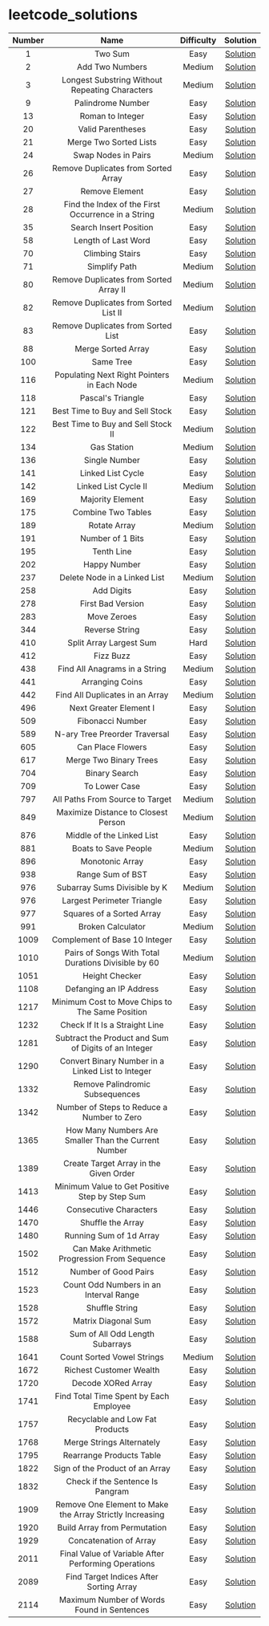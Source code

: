 # leetcode_solutions

|     Number    | Name | Difficulty | Solution |
| :-------------: | :----------------------------------------: | :-----------------------------------------------------------------------------------: | :-----------------------------------------------------------------------------------:
| 1 | Two Sum | Easy | [Solution](/0001%20-%20Two%20Sum/) |
| 2 | Add Two Numbers | Medium | [Solution](/0002%20-%20Add%20Two%20Numbers/) |
| 3 | Longest Substring Without Repeating Characters | Medium | [Solution](/0003%20-%20Longest%20Substring%20Without%20Repeating%20Characters/) |
| 9 | Palindrome Number | Easy | [Solution](/0009%20-%20Palindrome%20Number/) |
| 13 | Roman to Integer | Easy | [Solution](/0013%20-%20Roman%20to%20Integer/) |
| 20 | Valid Parentheses | Easy | [Solution](/0020%20-%20Valid%20Parentheses/) |
| 21 | Merge Two Sorted Lists | Easy | [Solution](/0021%20-%20Merge%20Two%20Sorted%20Lists/) |
| 24 | Swap Nodes in Pairs | Medium | [Solution](/0024%20-%20Swap%20Nodes%20in%20Pairs/) |
| 26 | Remove Duplicates from Sorted Array | Easy | [Solution](/0026%20-%20Remove%20Duplicates%20from%20Sorted%20Array/) |
| 27 | Remove Element | Easy | [Solution](/0027%20-%20Remove%20Element/) |
| 28 | Find the Index of the First Occurrence in a String | Medium | [Solution](/0028%20-%20Find%20the%20Index%20of%20the%20First%20Occurrence%20in%20a%20String/) |
| 35 | Search Insert Position | Easy | [Solution](/0035%20-%20Search%20Insert%20Position/) |
| 58 | Length of Last Word | Easy | [Solution](/0058%20-%20Length%20of%20Last%20Word/) |
| 70 | Climbing Stairs | Easy | [Solution](/0070%20-%20Climbing%20Stairs/) |
| 71 | Simplify Path | Medium | [Solution](/0071%20-%20Simplify%20Path/) |
| 80 | Remove Duplicates from Sorted Array II | Medium | [Solution](/0080%20-%20Remove%20Duplicates%20from%20Sorted%20Array%20II/) |
| 82 | Remove Duplicates from Sorted List II | Medium | [Solution](/0082%20-%20Remove%20Duplicates%20from%20Sorted%20List%20II/) |
| 83 | Remove Duplicates from Sorted List | Easy | [Solution](/0083%20-%20Remove%20Duplicates%20from%20Sorted%20List/) |
| 88 | Merge Sorted Array | Easy | [Solution](/0088%20-%20Merge%20Sorted%20Array/) |
| 100 | Same Tree | Easy | [Solution](/0100%20-%20Same%20Tree/) |
| 116 | Populating Next Right Pointers in Each Node | Medium | [Solution](/0116%20-%20Populating%20Next%20Right%20Pointers%20in%20Each%20Node/) |
| 118 | Pascal's Triangle | Easy | [Solution](/0118%20-%20Pascal's%20Triangle/) |
| 121 | Best Time to Buy and Sell Stock | Easy | [Solution](/0121%20-%20Best%20Time%20to%20Buy%20and%20Sell%20Stock/) |
| 122 | Best Time to Buy and Sell Stock II | Medium | [Solution](/0122%20-%20Best%20Time%20to%20Buy%20and%20Sell%20Stock%20II/) |
| 134 | Gas Station | Medium | [Solution](/0134%20-%20Gas%20Station/) |
| 136 | Single Number | Easy | [Solution](/0136%20-%20Single%20Number/) |
| 141 | Linked List Cycle | Easy | [Solution](/0141%20-%20Linked%20List%20Cycle/) |
| 142 | Linked List Cycle II | Medium | [Solution](/0142%20-%20Linked%20List%20Cycle%20II/) |
| 169 | Majority Element | Easy | [Solution](/0169%20-%20Majority%20Element/) |
| 175 | Combine Two Tables | Easy | [Solution](/0175%20-%20Combine%20two%20Tables/) |
| 189 | Rotate Array | Medium | [Solution](/0189%20-%20Rotate%20Array/) |
| 191 | Number of 1 Bits | Easy | [Solution](/0191%20-%20Number%20of%201%20Bits/) |
| 195 | Tenth Line | Easy | [Solution](/0195%20-%20Tenth%20Line/) |
| 202 | Happy Number | Easy | [Solution](/0202%20-%20Happy%20Number/) |
| 237 | Delete Node in a Linked List | Medium | [Solution](/0237%20-%20Delete%20Node%20in%20a%20Linked%20List/) |
| 258 | Add Digits | Easy | [Solution](/0258%20-%20Add%20Digits/) |
| 278 | First Bad Version | Easy | [Solution](/0278%20-%20First%20Bad%20Version/) |
| 283 | Move Zeroes | Easy | [Solution](/0283%20-%20Move%20Zeroes/) |
| 344 | Reverse String | Easy | [Solution](/0344%20-%20Reverse%20String/) |
| 410 | Split Array Largest Sum | Hard | [Solution](/0410%20-%20Split%20Array%20Largest%20Sum/) |
| 412 | Fizz Buzz | Easy | [Solution](/0412%20-%20Fizz%20Buzz/) |
| 438 | Find All Anagrams in a String | Medium | [Solution](/0438%20-%20Find%20All%20Anagrams%20in%20a%20String/) |
| 441 | Arranging Coins | Easy | [Solution](/0441%20-%20Arranging%20Coins/) |
| 442 | Find All Duplicates in an Array | Medium | [Solution](/0442%20-%20Find%20All%20Duplicates%20in%20an%20Array/) |
| 496 | Next Greater Element I | Easy | [Solution](/0496%20-%20Next%20Greater%20Element%20I/) |
| 509 | Fibonacci Number | Easy | [Solution](/0509%20-%20Fibonacci%20Number/) |
| 589 | N-ary Tree Preorder Traversal | Easy | [Solution](/0589%20-%20N-ary%20Tree%20Preorder%20Traversal/) |
| 605 | Can Place Flowers | Easy | [Solution](/0605%20-%20Can%20Place%20Flowers/) |
| 617 | Merge Two Binary Trees | Easy | [Solution](/0617%20-%20Merge%20Two%20Binary%20Trees/) |
| 704 | Binary Search | Easy | [Solution](/0704%20-%20Binary%20Search/) |
| 709 | To Lower Case | Easy | [Solution](/0709%20-%20To%20Lower%20Case/) |
| 797 | All Paths From Source to Target | Medium | [Solution](/0797%20-%20All%20Paths%20From%20Source%20to%20Target/) |
| 849 | Maximize Distance to Closest Person | Medium | [Solution](/0849%20-%20Maximize%20Distance%20to%20Closest%20Person/) |
| 876 | Middle of the Linked List | Easy | [Solution](/0876%20-%20Middle%20of%20the%20Linked%20List/) |
| 881 | Boats to Save People | Medium | [Solution](/0881%20-%20Boats%20to%20Save%20People/) |
| 896 | Monotonic Array | Easy | [Solution](/0896%20-%20Monotonic%20Array/) |
| 938 | Range Sum of BST | Easy | [Solution](/0938%20-%20Range%20Sum%20of%20BST/) |
| 976 | Subarray Sums Divisible by K | Medium | [Solution](/0974%20-%20Subarray%20Sums%20Divisible%20by%20K/) |
| 976 | Largest Perimeter Triangle | Easy | [Solution](/0976%20-%20Largest%20Perimeter%20Triangle/) |
| 977 | Squares of a Sorted Array | Easy | [Solution](/0977%20-%20Squares%20of%20a%20Sorted%20Array/) |
| 991 | Broken Calculator | Medium | [Solution](/0991%20-%20Broken%20Calculator/) |
| 1009 | Complement of Base 10 Integer | Easy | [Solution](/1009%20-%20Complement%20of%20Base%2010%20Integer/) |
| 1010 | Pairs of Songs With Total Durations Divisible by 60 | Medium | [Solution](/1010%20-%20Pairs%20of%20Songs%20With%20Total%20Durations%20Divisible%20by%2060/) |
| 1051 | Height Checker | Easy | [Solution](/1051%20-%20Height%20Checker/) |
| 1108 | Defanging an IP Address | Easy | [Solution](/1108%20-%20Defanging%20an%20IP%20Address/) |
| 1217 | Minimum Cost to Move Chips to The Same Position | Easy | [Solution](/1217%20-%20Minimum%20Cost%20to%20Move%20Chips%20to%20The%20Same%20Position/) |
| 1232 | Check If It Is a Straight Line | Easy | [Solution](/1232%20-%20Check%20If%20It%20Is%20a%20Straight%20Line/) |
| 1281 | Subtract the Product and Sum of Digits of an Integer | Easy | [Solution](/1281%20-%20Subtract%20the%20Product%20and%20Sum%20of%20Digits%20of%20an%20Integer/) |
| 1290 | Convert Binary Number in a Linked List to Integer | Easy | [Solution](/1290%20-%20Convert%20Binary%20Number%20in%20a%20Linked%20List%20to%20Integer/) |
| 1332 | Remove Palindromic Subsequences | Easy | [Solution](/1332%20-%20Remove%20Palindromic%20Subsequences/) |
| 1342 | Number of Steps to Reduce a Number to Zero | Easy | [Solution](/1342%20-%20Number%20of%20Steps%20to%20Reduce%20a%20Number%20to%20Zero/) |
| 1365 | How Many Numbers Are Smaller Than the Current Number | Easy | [Solution](/1365%20-%20How%20Many%20Numbers%20Are%20Smaller%20Than%20the%20Current%20Number/) |
| 1389 | Create Target Array in the Given Order | Easy | [Solution](/1389%20-%20Create%20Target%20Array%20in%20the%20Given%20Order/) |
| 1413 | Minimum Value to Get Positive Step by Step Sum | Easy | [Solution](/1413%20-%20Minimum%20Value%20to%20Get%20Positive%20Step%20by%20Step%20Sum/) |
| 1446 | Consecutive Characters | Easy | [Solution](/1446%20-%20Consecutive%20Characters/) |
| 1470 | Shuffle the Array | Easy | [Solution](/1470%20-%20Shuffle%20the%20Array/) |
| 1480 | Running Sum of 1d Array | Easy | [Solution](/1480%20-%20Running%20Sum%20of%201d%20Array/) |
| 1502 | Can Make Arithmetic Progression From Sequence | Easy | [Solution](/1502%20-%20Can%20Make%20Arithmetic%20Progression%20From%20Sequence/) |
| 1512 | Number of Good Pairs | Easy | [Solution](/1512%20-%20Number%20of%20Good%20Pairs/) |
| 1523 | Count Odd Numbers in an Interval Range | Easy | [Solution](/1523%20-%20Count%20Odd%20Numbers%20in%20an%20Interval%20Range/) |
| 1528 | Shuffle String | Easy | [Solution](/1528%20-%20Shuffle%20String/) |
| 1572 | Matrix Diagonal Sum | Easy | [Solution](/1572%20-%20Matrix%20Diagonal%20Sum/) |
| 1588 | Sum of All Odd Length Subarrays | Easy | [Solution](/1588%20-%20Sum%20of%20All%20Odd%20Length%20Subarrays/) |
| 1641 | Count Sorted Vowel Strings | Medium | [Solution](/1641%20-%20Count%20Sorted%20Vowel%20Strings/) |
| 1672 | Richest Customer Wealth | Easy | [Solution](/1672%20-%20Richest%20Customer%20Wealth/) |
| 1720 | Decode XORed Array | Easy | [Solution](/1720%20-%20Decode%20XORed%20Array/) |
| 1741 | Find Total Time Spent by Each Employee | Easy | [Solution](/1741%20-%20Find%20Total%20Time%20Spent%20by%20Each%20Employee/) |
| 1757 | Recyclable and Low Fat Products | Easy | [Solution](/1757%20-%20Recyclable%20and%20Low%20Fat%20Products/) |
| 1768 | Merge Strings Alternately | Easy | [Solution](/1768%20-%20Merge%20Strings%20Alternately/) |
| 1795 | Rearrange Products Table | Easy | [Solution](/1795%20-%20Rearrange%20Products%20Table/) |
| 1822 | Sign of the Product of an Array | Easy | [Solution](/1822%20-%20Sign%20of%20the%20Product%20of%20an%20Array/) |
| 1832 | Check if the Sentence Is Pangram | Easy | [Solution](/1832%20-%20Check%20if%20the%20Sentence%20Is%20Pangram/) |
| 1909 | Remove One Element to Make the Array Strictly Increasing | Easy | [Solution](/1909%20-%20Remove%20One%20Element%20to%20Make%20the%20Array%20Strictly%20Increasing/) |
| 1920 | Build Array from Permutation | Easy | [Solution](/1920%20-%20Build%20Array%20from%20Permutation/) |
| 1929 | Concatenation of Array | Easy | [Solution](/1929%20-%20Concatenation%20of%20Array/) |
| 2011 | Final Value of Variable After Performing Operations | Easy | [Solution](/2011%20-%20Final%20Value%20of%20Variable%20After%20Performing%20Operations/) |
| 2089 | Find Target Indices After Sorting Array | Easy | [Solution](/2089%20-%20Find%20Target%20Indices%20After%20Sorting%20Array/) |
| 2114 | Maximum Number of Words Found in Sentences | Easy | [Solution](/2114%20-%20Maximum%20Number%20of%20Words%20Found%20in%20Sentences/) |